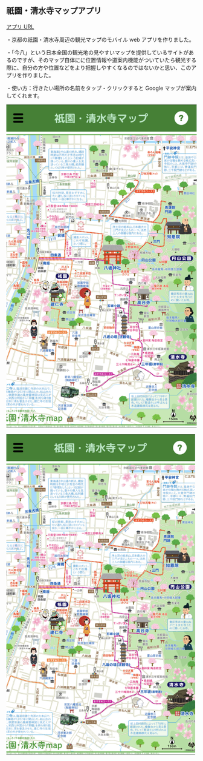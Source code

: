 ## 祇園・清水寺マップアプリ

[アプリ URL](https://kyoto-map.vercel.app)

・京都の祇園・清水寺周辺の観光マップのモバイル web アプリを作りました。

・「今八」という日本全国の観光地の見やすいマップを提供しているサイトがあるのですが、そのマップ自体にに位置情報や道案内機能がついていたら観光する際に、自分の方や位置などをより把握しやすくなるのではないかと思い、このアプリを作りました。

・使い方：行きたい場所の名前をタップ・クリックすると Google マップが案内してくれます。

![image](./%20%20%E3%82%A2%E3%83%97%E3%83%AA%E3%81%AE%E3%82%A4%E3%83%A1%E3%83%BC%E3%82%B8.jpg)

<img src="./%20%20%E3%82%A2%E3%83%97%E3%83%AA%E3%81%AE%E3%82%A4%E3%83%A1%E3%83%BC%E3%82%B8.jpg" width="500px">
